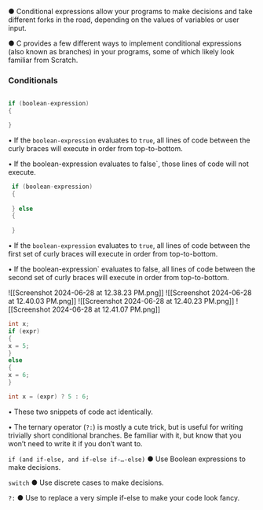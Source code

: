 ● Conditional expressions allow your programs to make decisions and take different forks in the road, depending on the values of variables or user input. 

● C provides a few different ways to implement conditional expressions (also known as branches) in your programs, some of which likely look familiar from Scratch. 

### Conditionals 

```c

if (boolean-expression) 
{ 

} 
```

  • If the `boolean-expression` evaluates to `true`, all lines of code between the curly braces will execute in order from top-to-bottom. 

  • If the boolean-expression evaluates to false`, those lines of code will not execute.
 
 ```c
  if (boolean-expression) 
  { 
  
  } else 
  { 
  
  } 
  ```
  
  • If the `boolean-expression` evaluates to `true`, all lines of code between the first set of curly braces will execute in order from top-to-bottom. 
  
  • If the boolean-expression` evaluates to false, all lines of code between the second set of curly braces will execute in order from top-to-bottom. 
  
![[Screenshot 2024-06-28 at 12.38.23 PM.png]]
![[Screenshot 2024-06-28 at 12.40.03 PM.png]]
![[Screenshot 2024-06-28 at 12.40.23 PM.png]]
![[Screenshot 2024-06-28 at 12.41.07 PM.png]] 
 
 ```c
 int x; 
 if (expr) 
 { 
 x = 5; 
 } 
 else 
 { 
 x = 6; 
 }
 ```
 
 ```c
 int x = (expr) ? 5 : 6;
 ```
 
 
 • These two snippets of code act identically. 
 
 • The ternary operator (`?:`) is mostly a cute trick, but is useful for writing trivially short conditional branches. Be familiar with it, but know that you won’t need to write it if you don’t want to. 
 
 `if (and if-else, and if-else if-…-else)` 
 ● Use Boolean expressions to make decisions. 
 
 `switch` 
 ● Use discrete cases to make decisions. 
 
 `?:` 
 ● Use to replace a very simple if-else to make your code look fancy.